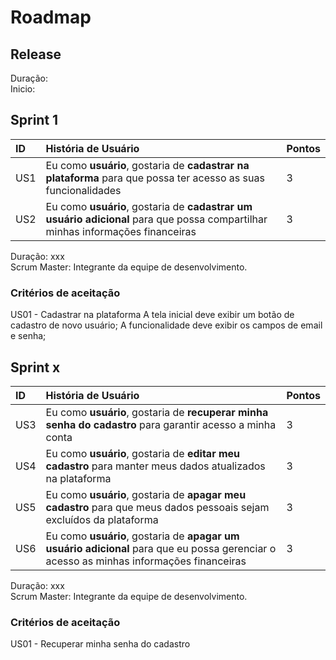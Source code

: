 # Roadmap

## Release
  Duração:  
  Inicio:  
  
## Sprint 1
|ID|História de Usuário|Pontos|
|:--|:--|:--|
| US1| Eu como **usuário**, gostaria de **cadastrar na plataforma** para que possa ter acesso as suas funcionalidades| 3 |
| US2| Eu como **usuário**, gostaria de **cadastrar um usuário adicional** para que possa compartilhar minhas informações financeiras| 3 |

Duração: xxx  
Scrum Master: Integrante da equipe de desenvolvimento.

### Critérios de aceitação
US01 - Cadastrar na plataforma
A tela inicial deve exibir um botão de cadastro de novo usuário;
A funcionalidade deve exibir os campos de email e senha;


## Sprint x
|ID|História de Usuário|Pontos|
|:--|:--|:--|
| US3| Eu como **usuário**, gostaria de **recuperar minha senha do cadastro** para garantir acesso a minha conta| 3 |
| US4| Eu como **usuário**, gostaria de **editar meu cadastro** para manter meus dados atualizados na plataforma | 3 |
| US5| Eu como **usuário**, gostaria de **apagar meu cadastro** para que meus dados pessoais sejam excluídos da plataforma | 3 |
| US6| Eu como **usuário**, gostaria de **apagar um usuário adicional** para que eu possa gerenciar o acesso as minhas informações financeiras | 3 |


Duração: xxx  
Scrum Master: Integrante da equipe de desenvolvimento.

### Critérios de aceitação
US01 - Recuperar minha senha do cadastro
